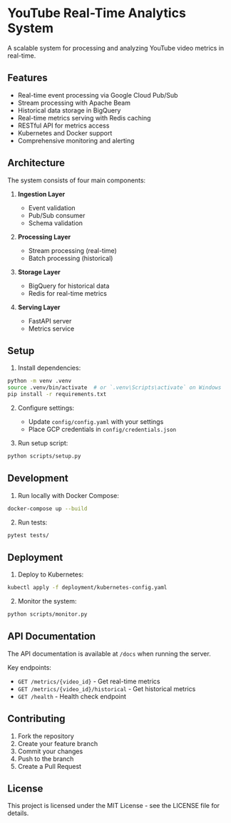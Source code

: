 # YouTube Real-Time Analytics System


A scalable system for processing and analyzing YouTube video metrics in real-time.

## Features

- Real-time event processing via Google Cloud Pub/Sub
- Stream processing with Apache Beam
- Historical data storage in BigQuery
- Real-time metrics serving with Redis caching
- RESTful API for metrics access
- Kubernetes and Docker support
- Comprehensive monitoring and alerting

## Architecture

The system consists of four main components:

1. **Ingestion Layer**
   - Event validation
   - Pub/Sub consumer
   - Schema validation

2. **Processing Layer**
   - Stream processing (real-time)
   - Batch processing (historical)

3. **Storage Layer**
   - BigQuery for historical data
   - Redis for real-time metrics

4. **Serving Layer**
   - FastAPI server
   - Metrics service

## Setup

1. Install dependencies:
```bash
python -m venv .venv
source .venv/bin/activate  # or `.venv\Scripts\activate` on Windows
pip install -r requirements.txt
```

2. Configure settings:
   - Update `config/config.yaml` with your settings
   - Place GCP credentials in `config/credentials.json`

3. Run setup script:
```bash
python scripts/setup.py
```

## Development

1. Run locally with Docker Compose:
```bash
docker-compose up --build
```

2. Run tests:
```bash
pytest tests/
```

## Deployment

1. Deploy to Kubernetes:
```bash
kubectl apply -f deployment/kubernetes-config.yaml
```

2. Monitor the system:
```bash
python scripts/monitor.py
```

## API Documentation

The API documentation is available at `/docs` when running the server.

Key endpoints:
- `GET /metrics/{video_id}` - Get real-time metrics
- `GET /metrics/{video_id}/historical` - Get historical metrics
- `GET /health` - Health check endpoint

## Contributing

1. Fork the repository
2. Create your feature branch
3. Commit your changes
4. Push to the branch
5. Create a Pull Request

## License

This project is licensed under the MIT License - see the LICENSE file for details.
